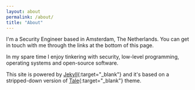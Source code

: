 ```yaml
---
layout: about 
permalink: /about/
title: "About"
---
```


I'm a Security Engineer based in Amsterdam, The Netherlands. You can get in touch with me through the links at the bottom of this page.

In my spare time I enjoy tinkering with security, low-level programming, operating systems and open-source software.

This site is powered by [Jekyll](https://jekyllrb.com/){:target="_blank"} and it's based on a stripped-down version of [Tale](https://github.com/chesterhow/tale){:target="_blank"} theme.
